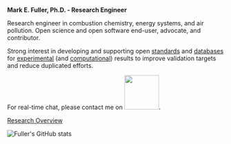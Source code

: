 **Mark E. Fuller, Ph.D. - Research Engineer**

Research engineer in combustion chemistry, energy systems, and air pollution. Open science and open software end-user, advocate, and contributor.

Strong interest in developing and supporting open [standards](https://github.com/pr-omethe-us/PyKED) and [databases](https://github.com/jiweiqi/CollectionOfMechanisms) for [experimental](https://github.com/pr-omethe-us/ChemKED-database) (and [computational](https://github.com/TCKDB)) results to improve validation targets and reduce duplicated efforts.

For real-time chat, please contact me on [<img src="https://github.com/vector-im/logos/blob/master/matrix/matrix-logo.png" width="80">][1].

[Research Overview](https://mefuller.github.io)


![Fuller's GitHub stats](https://github-readme-stats.vercel.app/api?username=mefuller&theme=react&show_icons=true)


<!-- Icons -->
<!-- https://github.com/vector-im/logos/blob/master/matrix/matrix-logo.png -->


<!-- Links to your social media accounts -->

[1]: https://matrix.to/#/@mefuller:matrix.org
